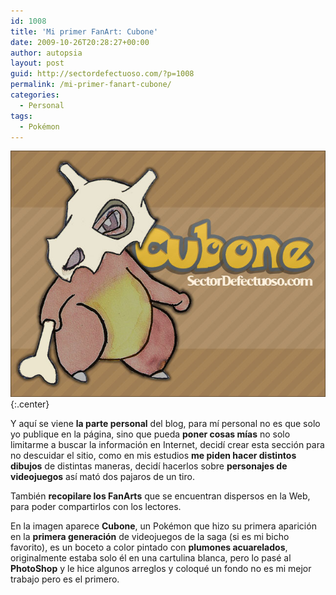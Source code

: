```yaml
---
id: 1008
title: 'Mi primer FanArt: Cubone'
date: 2009-10-26T20:28:27+00:00
author: autopsia
layout: post
guid: http://sectordefectuoso.com/?p=1008
permalink: /mi-primer-fanart-cubone/
categories:
  - Personal
tags:
  - Pokémon
---
```

![Cubone FanArt](/assets/images/2009/10/cubone.jpg){:.center}

Y aquí se viene **la parte personal** del blog, para mí personal no es que solo yo publique en la página, sino que pueda **poner cosas mías** no solo limitarme a buscar la información en Internet, decidí crear esta sección para no descuidar el sitio, como en mis estudios **me piden hacer distintos dibujos** de distintas maneras, decidí hacerlos sobre **personajes de videojuegos** así mató dos pajaros de un tiro.

También **recopilare los FanArts** que se encuentran dispersos en la Web, para poder compartirlos con los lectores.

En la imagen aparece **Cubone**, un Pokémon que hizo su primera aparición en la **primera generación** de videojuegos de la saga (si es mi bicho favorito), es un boceto a color pintado con **plumones acuarelados**, originalmente estaba solo él en una cartulina blanca, pero lo pasé al **PhotoShop** y le hice algunos arreglos y coloqué un fondo no es mi mejor trabajo pero es el primero.
